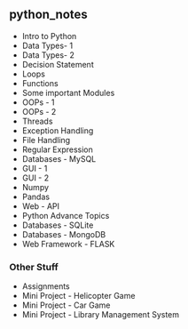 ## python_notes

- Intro to Python
- Data Types- 1
- Data Types- 2
- Decision Statement
- Loops
- Functions
- Some important Modules
- OOPs - 1
- OOPs - 2
- Threads
- Exception Handling
- File Handling
- Regular Expression
- Databases - MySQL
- GUI - 1
- GUI - 2
- Numpy
- Pandas
- Web - API
- Python Advance Topics
- Databases - SQLite
- Databases - MongoDB
- Web Framework - FLASK

### Other Stuff
- Assignments
- Mini Project - Helicopter Game
- Mini Project - Car Game
- Mini Project - Library Management System